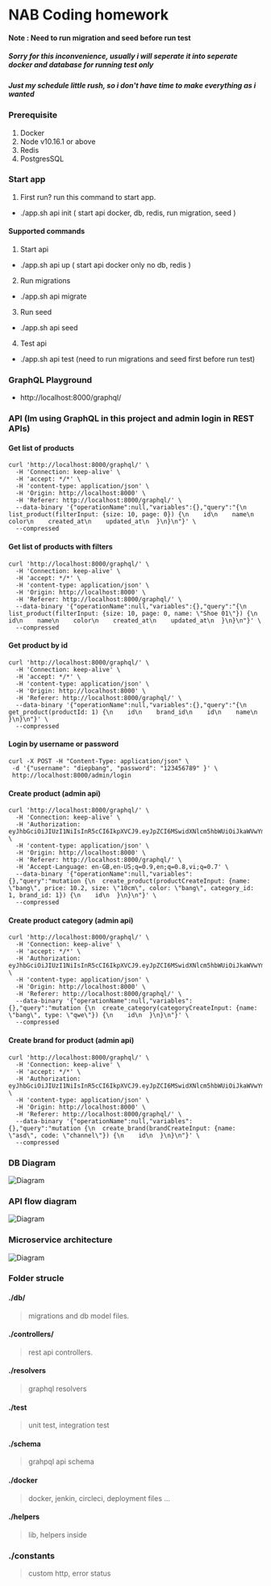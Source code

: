 # NAB Coding homework 
#### Note : Need to run migration and seed before run test 
##### Sorry for this inconvenience, usually i will seperate it into seperate docker and database for running test only
##### Just my schedule little rush, so i don't have time to make everything as i wanted

### Prerequisite
1. Docker
2. Node v10.16.1 or above
3. Redis
4. PostgresSQL

### Start app
1. First run? run this command to start app.
 - ./app.sh api init ( start api docker, db, redis, run migration, seed )

#### Supported commands
1. Start api 
 - ./app.sh api up ( start api docker only no db, redis )

2. Run migrations
 - ./app.sh api migrate

3. Run seed
 - ./app.sh api seed

4. Test api
 - ./app.sh api test (need to run migrations and seed first before run test)


### GraphQL Playground
- http://localhost:8000/graphql/


### API (Im using GraphQL in this project and admin login in REST APIs)
#### Get list of products 
```
curl 'http://localhost:8000/graphql/' \
  -H 'Connection: keep-alive' \
  -H 'accept: */*' \
  -H 'content-type: application/json' \
  -H 'Origin: http://localhost:8000' \
  -H 'Referer: http://localhost:8000/graphql/' \
  --data-binary '{"operationName":null,"variables":{},"query":"{\n  list_product(filterInput: {size: 10, page: 0}) {\n    id\n    name\n    color\n    created_at\n    updated_at\n  }\n}\n"}' \
  --compressed
```

#### Get list of products with filters
```
curl 'http://localhost:8000/graphql/' \
  -H 'Connection: keep-alive' \
  -H 'accept: */*' \
  -H 'content-type: application/json' \
  -H 'Origin: http://localhost:8000' \
  -H 'Referer: http://localhost:8000/graphql/' \
  --data-binary '{"operationName":null,"variables":{},"query":"{\n  list_product(filterInput: {size: 10, page: 0, name: \"Shoe 01\"}) {\n    id\n    name\n    color\n    created_at\n    updated_at\n  }\n}\n"}' \
  --compressed
```

#### Get product by id
```
curl 'http://localhost:8000/graphql/' \
  -H 'Connection: keep-alive' \
  -H 'accept: */*' \
  -H 'content-type: application/json' \
  -H 'Origin: http://localhost:8000' \
  -H 'Referer: http://localhost:8000/graphql/' \
  --data-binary '{"operationName":null,"variables":{},"query":"{\n  get_product(productId: 1) {\n    id\n    brand_id\n    id\n    name\n  }\n}\n"}' \
  --compressed
```

#### Login by username or password
```
curl -X POST -H "Content-Type: application/json" \
 -d '{"username": "diepbang", "password": "123456789" }' \
 http://localhost:8000/admin/login
```

#### Create product (admin api)
```
curl 'http://localhost:8000/graphql/' \
  -H 'Connection: keep-alive' \
  -H 'Authorization: eyJhbGciOiJIUzI1NiIsInR5cCI6IkpXVCJ9.eyJpZCI6MSwidXNlcm5hbWUiOiJkaWVwYmFuZyIsInBhc3N3b3JkIjoiJDJiJDEwJDNvLzJ0Rk8xTTFDdEM2YkxvT3drWi5DM1JwWHR6dmliUzlWYm0uVWVycmdYemZ5MTIvRE5xIiwiY3JlYXRlZEF0IjoiMjAyMC0wNS0xMVQwNDozMzozOS45NjNaIiwidXBkYXRlZEF0IjoiMjAyMC0wNS0xMVQwNDozMzozOS45NjNaIiwiZGVsZXRlZEF0IjpudWxsLCJjcmVhdGVkX2F0IjoiMjAyMC0wNS0xMVQwNDozMzozOS45NjNaIiwidXBkYXRlZF9hdCI6IjIwMjAtMDUtMTFUMDQ6MzM6MzkuOTYzWiIsImlhdCI6MTU4OTE3NTAzMSwiZXhwIjoxNTg5MzA0NjMxfQ.yvhcX8iSmERGuORZEV49plH9apIVFxo3qd2arBwEZqc' \
  -H 'content-type: application/json' \
  -H 'Origin: http://localhost:8000' \
  -H 'Referer: http://localhost:8000/graphql/' \
  -H 'Accept-Language: en-GB,en-US;q=0.9,en;q=0.8,vi;q=0.7' \
  --data-binary '{"operationName":null,"variables":{},"query":"mutation {\n  create_product(productCreateInput: {name: \"bang\", price: 10.2, size: \"10cm\", color: \"bang\", category_id: 1, brand_id: 1}) {\n    id\n  }\n}\n"}' \
  --compressed
```

#### Create product category (admin api)
```
curl 'http://localhost:8000/graphql/' \
  -H 'Connection: keep-alive' \
  -H 'accept: */*' \
  -H 'Authorization: eyJhbGciOiJIUzI1NiIsInR5cCI6IkpXVCJ9.eyJpZCI6MSwidXNlcm5hbWUiOiJkaWVwYmFuZyIsInBhc3N3b3JkIjoiJDJiJDEwJDNvLzJ0Rk8xTTFDdEM2YkxvT3drWi5DM1JwWHR6dmliUzlWYm0uVWVycmdYemZ5MTIvRE5xIiwiY3JlYXRlZEF0IjoiMjAyMC0wNS0xMVQwNDozMzozOS45NjNaIiwidXBkYXRlZEF0IjoiMjAyMC0wNS0xMVQwNDozMzozOS45NjNaIiwiZGVsZXRlZEF0IjpudWxsLCJjcmVhdGVkX2F0IjoiMjAyMC0wNS0xMVQwNDozMzozOS45NjNaIiwidXBkYXRlZF9hdCI6IjIwMjAtMDUtMTFUMDQ6MzM6MzkuOTYzWiIsImlhdCI6MTU4OTE3NTAzMSwiZXhwIjoxNTg5MzA0NjMxfQ.yvhcX8iSmERGuORZEV49plH9apIVFxo3qd2arBwEZqc' \
  -H 'content-type: application/json' \
  -H 'Origin: http://localhost:8000' \
  -H 'Referer: http://localhost:8000/graphql/' \
  --data-binary '{"operationName":null,"variables":{},"query":"mutation {\n  create_category(categoryCreateInput: {name: \"bang\", type: \"qwe\"}) {\n    id\n  }\n}\n"}' \
  --compressed
```

#### Create brand for product (admin api)
```
curl 'http://localhost:8000/graphql/' \
  -H 'Connection: keep-alive' \
  -H 'accept: */*' \
  -H 'Authorization: eyJhbGciOiJIUzI1NiIsInR5cCI6IkpXVCJ9.eyJpZCI6MSwidXNlcm5hbWUiOiJkaWVwYmFuZyIsInBhc3N3b3JkIjoiJDJiJDEwJDNvLzJ0Rk8xTTFDdEM2YkxvT3drWi5DM1JwWHR6dmliUzlWYm0uVWVycmdYemZ5MTIvRE5xIiwiY3JlYXRlZEF0IjoiMjAyMC0wNS0xMVQwODowMzo1Ny43OTlaIiwidXBkYXRlZEF0IjoiMjAyMC0wNS0xMVQwODowMzo1Ny43OTlaIiwiZGVsZXRlZEF0IjpudWxsLCJjcmVhdGVkX2F0IjoiMjAyMC0wNS0xMVQwODowMzo1Ny43OTlaIiwidXBkYXRlZF9hdCI6IjIwMjAtMDUtMTFUMDg6MDM6NTcuNzk5WiIsImlhdCI6MTU4OTE4NDkxMCwiZXhwIjoxNTg5MzE0NTEwfQ.w56E5VLIEH6l7MtcM1BLzJCb58SI_V7Rb49tYDjqcLU' \
  -H 'content-type: application/json' \
  -H 'Origin: http://localhost:8000' \
  -H 'Referer: http://localhost:8000/graphql/' \
  --data-binary '{"operationName":null,"variables":{},"query":"mutation {\n  create_brand(brandCreateInput: {name: \"asd\", code: \"channel\"}) {\n    id\n  }\n}\n"}' \
  --compressed
```

### DB Diagram
![Diagram](https://github.com/bangtran1996/nab-homework/blob/master/db_diagram.png)


### API flow diagram
![Diagram](https://github.com/bangtran1996/nab-homework/blob/master/diagram.png?raw=true)

### Microservice architecture
![Diagram](https://www.apollographql.com/docs/graph-manager/c91b402c49986fd9100c3fbaa29b4d19/graph-manager-architecture.png)


### Folder strucle
#### ./db/
> migrations and db model files.

#### ./controllers/
> rest api controllers.

#### ./resolvers
> graphql resolvers

#### ./test
> unit test, integration test

#### ./schema
> grahpql api schema

#### ./docker
> docker, jenkin, circleci, deployment files ...

#### ./helpers
> lib, helpers inside

### ./constants
> custom http, error status
